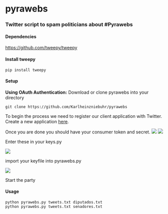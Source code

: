 # pyrawebs
### Twitter script to spam politicians about #Pyrawebs

#### Dependencies  
https://github.com/tweepy/tweepy

#### Install tweepy
    pip install tweepy

#### Setup
**Using OAuth Authentication:**
Download or clone pyrawebs into your directory

    git clone https://github.com/Karlheinzniebuhr/pyrawebs

To begin the process we need to register our client application with Twitter. Create a new application [here](https://apps.twitter.com/ "here"). 

Once you are done you should have your consumer token and secret. 
![](https://raw.githubusercontent.com/Karlheinzniebuhr/pyrawebs/master/images/img3.PNG)
![](https://raw.githubusercontent.com/Karlheinzniebuhr/pyrawebs/master/images/img4.PNG)

Enter these in your keys.py   

![](https://raw.githubusercontent.com/Karlheinzniebuhr/pyrawebs/master/images/img1.PNG)

import your keyfile into pyrawebs.py

![](https://raw.githubusercontent.com/Karlheinzniebuhr/pyrawebs/master/images/img2.PNG)

Start the party

#### Usage

    python pyrawebs.py tweets.txt diputados.txt
    python pyrawebs.py tweets.txt senadores.txt
